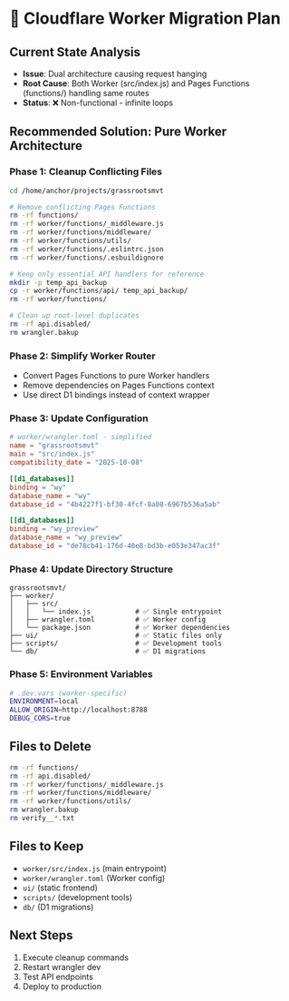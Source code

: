 # 🚀 Cloudflare Worker Migration Plan

## Current State Analysis
- **Issue**: Dual architecture causing request hanging
- **Root Cause**: Both Worker (src/index.js) and Pages Functions (functions/) handling same routes
- **Status**: ❌ Non-functional - infinite loops

## Recommended Solution: Pure Worker Architecture

### Phase 1: Cleanup Conflicting Files
```bash
cd /home/anchor/projects/grassrootsmvt

# Remove conflicting Pages Functions
rm -rf functions/
rm -rf worker/functions/_middleware.js
rm -rf worker/functions/middleware/
rm -rf worker/functions/utils/
rm -rf worker/functions/.eslintrc.json
rm -rf worker/functions/.esbuildignore

# Keep only essential API handlers for reference
mkdir -p temp_api_backup
cp -r worker/functions/api/ temp_api_backup/
rm -rf worker/functions/

# Clean up root-level duplicates
rm -rf api.disabled/
rm wrangler.bakup
```

### Phase 2: Simplify Worker Router
- Convert Pages Functions to pure Worker handlers
- Remove dependencies on Pages Functions context
- Use direct D1 bindings instead of context wrapper

### Phase 3: Update Configuration
```toml
# worker/wrangler.toml - simplified
name = "grassrootsmvt"
main = "src/index.js"
compatibility_date = "2025-10-08"

[[d1_databases]]
binding = "wy"
database_name = "wy"
database_id = "4b4227f1-bf30-4fcf-8a08-6967b536a5ab"

[[d1_databases]]  
binding = "wy_preview"
database_name = "wy_preview"
database_id = "de78cb41-176d-40e8-bd3b-e053e347ac3f"
```

### Phase 4: Update Directory Structure
```
grassrootsmvt/
├── worker/
│   ├── src/
│   │   └── index.js           # ✅ Single entrypoint
│   ├── wrangler.toml          # ✅ Worker config
│   └── package.json           # ✅ Worker dependencies
├── ui/                        # ✅ Static files only
├── scripts/                   # ✅ Development tools
└── db/                        # ✅ D1 migrations
```

### Phase 5: Environment Variables
```bash
# .dev.vars (worker-specific)
ENVIRONMENT=local
ALLOW_ORIGIN=http://localhost:8788
DEBUG_CORS=true
```

## Files to Delete
```bash
rm -rf functions/
rm -rf api.disabled/
rm -rf worker/functions/_middleware.js
rm -rf worker/functions/middleware/
rm -rf worker/functions/utils/
rm wrangler.bakup
rm verify__*.txt
```

## Files to Keep
- `worker/src/index.js` (main entrypoint)
- `worker/wrangler.toml` (Worker config)
- `ui/` (static frontend)
- `scripts/` (development tools)
- `db/` (D1 migrations)

## Next Steps
1. Execute cleanup commands
2. Restart wrangler dev
3. Test API endpoints
4. Deploy to production